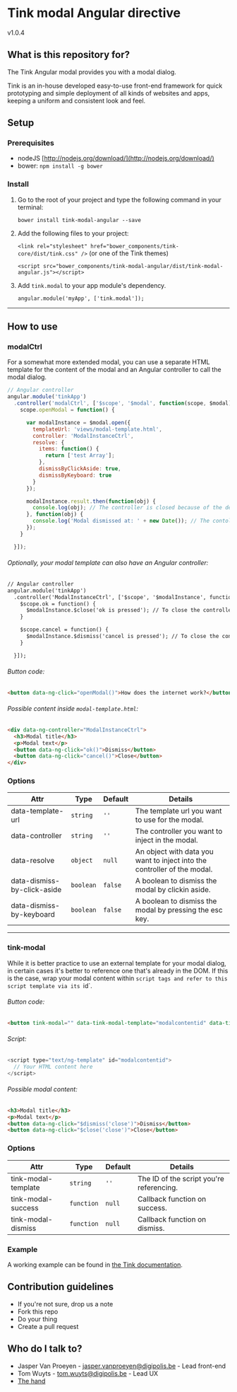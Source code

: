 # Tink modal Angular directive

v1.0.4

## What is this repository for?

The Tink Angular modal provides you with a modal dialog.

Tink is an in-house developed easy-to-use front-end framework for quick prototyping and simple deployment of all kinds of websites and apps, keeping a uniform and consistent look and feel.

## Setup

### Prerequisites

* nodeJS [http://nodejs.org/download/](http://nodejs.org/download/)
* bower: `npm install -g bower`

### Install

1. Go to the root of your project and type the following command in your terminal:

   `bower install tink-modal-angular --save`

2. Add the following files to your project:

   `<link rel="stylesheet" href="bower_components/tink-core/dist/tink.css" />` (or one of the Tink themes)

   `<script src="bower_components/tink-modal-angular/dist/tink-modal-angular.js"></script>`

3. Add `tink.modal` to your app module's dependency.

   `angular.module('myApp', ['tink.modal']);`



----------



## How to use

### modalCtrl

For a somewhat more extended modal, you can use a separate HTML template for the content of the modal and an Angular controller to call the modal dialog.

```javascript
// Angular controller
angular.module('tinkApp')
  .controller('modalCtrl', ['$scope', '$modal', function(scope, $modal) {
    scope.openModal = function() {

      var modalInstance = $modal.open({
        templateUrl: 'views/modal-template.html',
        controller: 'ModalInstanceCtrl',
        resolve: {
          items: function() {
            return ['test Array'];
          },
          dismissByClickAside: true,
          dismissByKeyboard: true
        }
      });

      modalInstance.result.then(function(obj) {
        console.log(obj); // The controller is closed because of the developer
      }, function(obj) {
        console.log('Modal dismissed at: ' + new Date()); // The contoller is closed by the use of the $dismiss call
      });
    }

  }]);
```

###### Optionally, your modal template can also have an Angular controller: ######

```html
// Angular controller
angular.module('tinkApp')
  .controller('ModalInstanceCtrl', ['$scope', '$modalInstance', function($scope, $modalInstance) {
    $scope.ok = function() {
      $modalInstance.$close('ok is pressed'); // To close the controller with a success message
    }

    $scope.cancel = function() {
      $modalInstance.$dismiss('cancel is pressed'); // To close the controller with a dismiss message
    }

  }]);
```

###### Button code: ######

```html
<button data-ng-click="openModal()">How does the internet work?</button>
```

###### Possible content inside `modal-template.html`: ######

```html
<div data-ng-controller="ModalInstanceCtrl">
  <h3>Modal title</h3>
  <p>Modal text</p>
  <button data-ng-click="ok()">Dismiss</button>
  <button data-ng-click="cancel()">Close</button>
</div>
```

### Options

Attr | Type | Default | Details
--- | --- | --- | ---
data-template-url | `string` | `''` | The template url you want to use for the modal.
data-controller | `string` | `''` | The controller you want to inject in the modal.
data-resolve | `object` | `null` | An object with data you want to inject into the controller of the modal.
data-dismiss-by-click-aside | `boolean` | `false` | A boolean to dismiss the modal by clickin aside.
data-dismiss-by-keyboard | `boolean` | `false` | A boolean to dismiss the modal by pressing the esc key.



----------



### tink-modal

While it is better practice to use an external template for your modal dialog, in certain cases it's better to reference one that's already in the DOM. If this is the case, wrap your modal content within `script tags and refer to this script template via its `id`.

###### Button code: ######

```html
<button tink-modal="" data-tink-modal-template="modalcontentid" data-tink-modal-success="close" data-tink-modal-dismiss="dismissed">Open modal</button>
```

###### Script: ######

```javascript
<script type="text/ng-template" id="modalcontentid">
  // Your HTML content here
</script>
```

###### Possible modal content: ######

```html
<h3>Modal title</h3>
<p>Modal text</p>
<button data-ng-click="$dismiss('close')">Dismiss</button>
<button data-ng-click="$close('close')">Close</button>
```

### Options

Attr | Type | Default | Details
--- | --- | --- | ---
tink-modal-template | `string` | `''` | The ID of the script you're referencing.
tink-modal-success | `function` | `null` | Callback function on success.
tink-modal-dismiss | `function` | `null` | Callback function on dismiss.

### Example

A working example can be found in [the Tink documentation](http://tink.digipolis.be/#/docs/directives/modal#example).

## Contribution guidelines

* If you're not sure, drop us a note
* Fork this repo
* Do your thing
* Create a pull request

## Who do I talk to?

* Jasper Van Proeyen - jasper.vanproeyen@digipolis.be - Lead front-end
* Tom Wuyts - tom.wuyts@digipolis.be - Lead UX
* [The hand](https://www.youtube.com/watch?v=_O-QqC9yM28)
